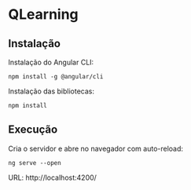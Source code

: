 # QLearning 

## Instalação

Instalação do Angular CLI:

    npm install -g @angular/cli

Instalação das bibliotecas:

    npm install

## Execução

Cria o servidor e abre no navegador com auto-reload:

    ng serve --open

URL: http://localhost:4200/